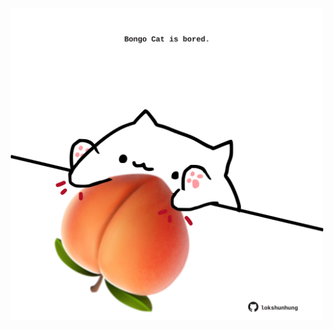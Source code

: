 <!-- built at 31/10/2025, 08:00:36 UTC -->
<p align="center">
  <img width="500" height="500" src="./ReadmeImage.svg">
</p>
